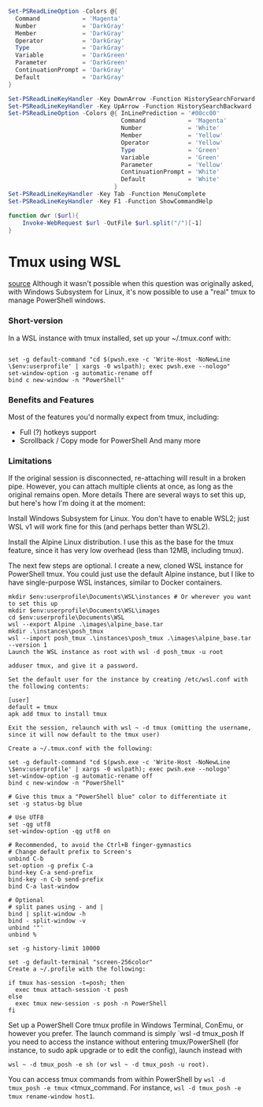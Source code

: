 
```powershell
Set-PSReadLineOption -Colors @{
  Command            = 'Magenta'
  Number             = 'DarkGray'
  Member             = 'DarkGray'
  Operator           = 'DarkGray'
  Type               = 'DarkGray'
  Variable           = 'DarkGreen'
  Parameter          = 'DarkGreen'
  ContinuationPrompt = 'DarkGray'
  Default            = 'DarkGray'
}

Set-PSReadLineKeyHandler -Key DownArrow -Function HistorySearchForward
Set-PSReadLineKeyHandler -Key UpArrow -Function HistorySearchBackward
Set-PSReadLineOption -Colors @{ InLinePrediction = '#00cc00'
                                Command            = 'Magenta'
                                Number             = 'White'
                                Member             = 'Yellow'
                                Operator           = 'Yellow'
                                Type               = 'Green'
                                Variable           = 'Green'
                                Parameter          = 'Yellow'
                                ContinuationPrompt = 'White'
                                Default            = 'White'
                              }
Set-PSReadLineKeyHandler -Key Tab -Function MenuComplete
Set-PSReadLineKeyHandler -Key F1 -Function ShowCommandHelp 

function dwr ($url){
    Invoke-WebRequest $url -OutFile $url.split("/")[-1]
}
```

# Tmux using WSL
[source](https://superuser.com/questions/408874/tmux-screen-alternative-for-powershell)
Although it wasn't possible when this question was originally asked, with Windows Subsystem for Linux, it's now possible to use a "real" tmux to manage PowerShell windows.

### Short-version
In a WSL instance with tmux installed, set up your ~/.tmux.conf with:
```shell

set -g default-command "cd $(pwsh.exe -c 'Write-Host -NoNewLine \$env:userprofile' | xargs -0 wslpath); exec pwsh.exe --nologo"
set-window-option -g automatic-rename off
bind c new-window -n "PowerShell"
```

### Benefits and Features
Most of the features you'd normally expect from tmux, including:

- Full (?) hotkeys support
- Scrollback / Copy mode for PowerShell
And many more
### Limitations
If the original session is disconnected, re-attaching will result in a broken pipe. However, you can attach multiple clients at once, as long as the original remains open.
More details
There are several ways to set this up, but here's how I'm doing it at the moment:

Install Windows Subsystem for Linux. You don't have to enable WSL2; just WSL v1 will work fine for this (and perhaps better than WSL2).

Install the Alpine Linux distribution. I use this as the base for the tmux feature, since it has very low overhead (less than 12MB, including tmux).

The next few steps are optional. I create a new, cloned WSL instance for PowerShell tmux. You could just use the default Alpine instance, but I like to have single-purpose WSL instances, similar to Docker containers.

```shell
mkdir $env:userprofile\Documents\WSL\instances # Or wherever you want to set this up
mkdir $env:userprofile\Documents\WSL\images
cd $env:userprofile\Documents\WSL
wsl --export Alpine .\images\alpine_base.tar
mkdir .\instances\posh_tmux
wsl --import posh_tmux .\instances\posh_tmux .\images\alpine_base.tar --version 1 
Launch the WSL instance as root with wsl -d posh_tmux -u root

adduser tmux, and give it a password.

Set the default user for the instance by creating /etc/wsl.conf with the following contents:

[user]
default = tmux
apk add tmux to install tmux

Exit the session, relaunch with wsl ~ -d tmux (omitting the username, since it will now default to the tmux user)

Create a ~/.tmux.conf with the following:

set -g default-command "cd $(pwsh.exe -c 'Write-Host -NoNewLine \$env:userprofile' | xargs -0 wslpath); exec pwsh.exe --nologo"
set-window-option -g automatic-rename off
bind c new-window -n "PowerShell"

# Give this tmux a "PowerShell blue" color to differentiate it
set -g status-bg blue

# Use UTF8
set -qg utf8
set-window-option -qg utf8 on

# Recommended, to avoid the Ctrl+B finger-gymnastics
# Change default prefix to Screen's
unbind C-b
set-option -g prefix C-a
bind-key C-a send-prefix
bind-key -n C-b send-prefix
bind C-a last-window

# Optional
# split panes using - and |
bind | split-window -h
bind - split-window -v
unbind '"'
unbind %

set -g history-limit 10000

set -g default-terminal "screen-256color"
Create a ~/.profile with the following:

if tmux has-session -t=posh; then
  exec tmux attach-session -t posh
else
  exec tmux new-session -s posh -n PowerShell
fi
```
Set up a PowerShell Core tmux profile in Windows Terminal, ConEmu, or however you prefer. The launch command is simply `wsl -d tmux_posh
If you need to access the instance without entering tmux/PowerShell (for instance, to sudo apk upgrade or to edit the config), launch instead with 
```shell
wsl ~ -d tmux_posh -e sh (or wsl ~ -d tmux_posh -u root).
```


You can access tmux commands from within PowerShell by `wsl -d tmux_posh -e tmux` <tmux_command. For instance, `wsl -d tmux_posh -e tmux rename-window host1`. 
